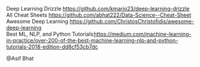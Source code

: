 Deep Learning Drizzle https://github.com/kmario23/deep-learning-drizzle </br>
All Cheat Sheets https://github.com/abhat222/Data-Science--Cheat-Sheet </br>
Awesome Deep Learning https://github.com/ChristosChristofidis/awesome-deep-learning </br>
Best ML, NLP, and Python Tutorials https://medium.com/machine-learning-in-practice/over-200-of-the-best-machine-learning-nlp-and-python-tutorials-2018-edition-dd8cf53cb7dc </br>

@Asif Bhat






